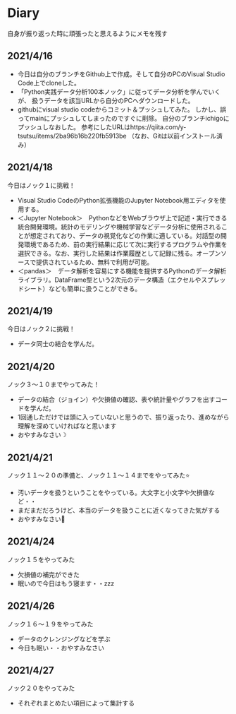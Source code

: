 # Diary
自身が振り返った時に頑張ったと思えるようにメモを残す


## 2021/4/16
- 今日は自分のブランチをGithub上で作成。そして自分のPCのVisual Studio Code上でcloneした。
- 「Python実践データ分析100本ノック」に従ってデータ分析を学んでいくが、
扱うデータを該当URLから自分のPCへダウンロードした。
- githubにvisual studio codeからコミット＆プッシュしてみた。
しかし、誤ってmainにプッシュしてしまったのですぐに削除。
自分のブランチichigoにプッシュしなおした。
参考にしたURLはhttps://qiita.com/y-tsutsu/items/2ba96b16b220fb5913be
（なお、Gitは以前インストール済み）


## 2021/4/18
今日はノック１に挑戦！
- Visual Studio CodeのPython拡張機能のJupyter Notebook用エディタを使用する。
- ＜Jupyter Notebook＞　PythonなどをWebブラウザ上で記述・実行できる統合開発環境。統計のモデリングや機械学習などデータ分析に使用されることが想定されており、データの視覚化などの作業に適している。対話型の開発環境であるため、前の実行結果に応じて次に実行するプログラムや作業を選択できる。なお、実行した結果は作業履歴として記録に残る。オープンソースで提供されているため、無料で利用が可能。
- ＜pandas＞　データ解析を容易にする機能を提供するPythonのデータ解析ライブラリ。DataFrame型という2次元のデータ構造（エクセルやスプレッドシート）なども簡単に扱うことができる。


## 2021/4/19
今日はノック２に挑戦！
- データ同士の結合を学んだ。

## 2021/4/20
ノック３～１０までやってみた！
- データの結合（ジョイン）や欠損値の確認、表や統計量やグラフを出すコードを学んだ。
- 1回通しただけでは頭に入っていないと思うので、振り返ったり、進めながら理解を深めていければなと思います
- おやすみなさい☽

## 2021/4/21
ノック１１～２０の準備と、ノック１１～１４までをやってみた⭐
- 汚いデータを扱うということをやっている。大文字と小文字や欠損値など・・
- まだまだだろうけど、本当のデータを扱うことに近くなってきた気がする
- おやすみなさい🌛

## 2021/4/24
ノック１５をやってみた
- 欠損値の補完ができた
- 眠いので今日はもう寝ます・・zzz

## 2021/4/26
ノック１６～１９をやってみた
- データのクレンジングなどを学ぶ
- 今日も眠い・・おやすみなさい

## 2021/4/27
ノック２０をやってみた
- それぞれまとめたい項目によって集計する
